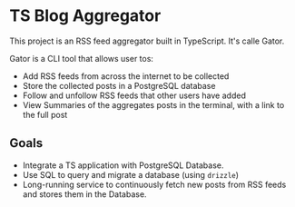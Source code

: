 # TS Blog Aggregator

This project is an RSS feed aggregator built in TypeScript. It's calle Gator.

Gator is a CLI tool that allows user tos:

- Add RSS feeds from across the internet to be collected
- Store the collected posts in a PostgreSQL database
- Follow and unfollow RSS feeds that other users have added
- View Summaries of the aggregates posts in the terminal, with a link to the full post

## Goals

- Integrate a TS application with PostgreSQL Database.
- Use SQL to query and migrate a database (using `drizzle`)
- Long-running service to continuously fetch new posts from RSS feeds and stores them in the Database.

